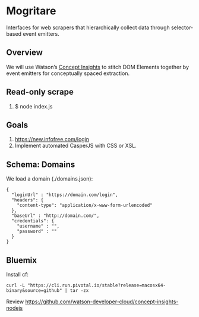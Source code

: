 # Mogritare

Interfaces for web scrapers that hierarchically collect data through 
selector-based event emitters.

## Overview

We will use Watson’s [Concept Insights][0] to stitch DOM Elements together 
by event emitters for conceptually spaced extraction.

## Read-only scrape

1. $ node index.js

## Goals

1. https://new.infofree.com/login
2. Implement automated CasperJS with CSS or XSL.

## Schema: Domains

We load a domain (./domains.json):

    {
      "loginUrl" : "https://domain.com/login",
      "headers": {
        "content-type": "application/x-www-form-urlencoded"
      },
      "baseUrl" : "http://domain.com/",
      "credentials": {
        "username" : "",
        "password" : ""
      }
    }

## Bluemix

Install cf:

    curl -L "https://cli.run.pivotal.io/stable?release=macosx64-binary&source=github" | tar -zx

Review https://github.com/watson-developer-cloud/concept-insights-nodejs

[0]: http://www.ibm.com/smarterplanet/us/en/ibmwatson/developercloud/concept-insights.html
